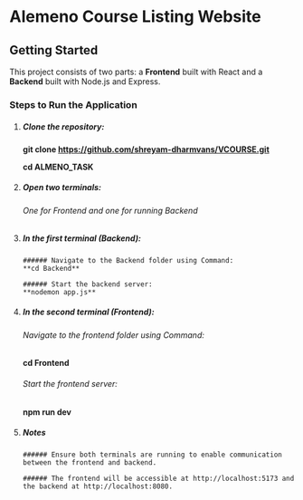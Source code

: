 # Alemeno Course Listing Website

## Getting Started

This project consists of two parts: a **Frontend** built with React and a **Backend** built with Node.js and Express.

### Steps to Run the Application

1. ##### Clone the repository:
   
   **git clone https://github.com/shreyam-dharmvans/VCOURSE.git**

   **cd ALMENO_TASK**
   

2. ##### Open two terminals:
   ###### One for Frontend and one for running Backend

3. ##### In the first terminal (Backend):

       ###### Navigate to the Backend folder using Command:
       **cd Backend**

       ###### Start the backend server:
       **nodemon app.js**

4.  ##### In the second terminal (Frontend):

       ###### Navigate to the frontend folder using Command:
       **cd Frontend**

       ###### Start the frontend server:
       **npm run dev**

5. ##### Notes

       ###### Ensure both terminals are running to enable communication between the frontend and backend.

       ###### The frontend will be accessible at http://localhost:5173 and the backend at http://localhost:8080.

   
